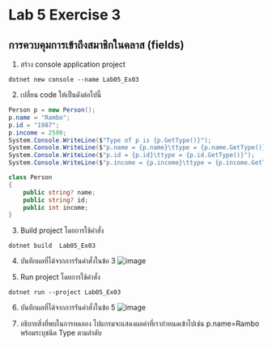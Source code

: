 # Lab 5 Exercise 3

## การควบคุมการเข้าถึงสมาชิกในคลาส (fields)


1. สร้าง console application project

```
dotnet new console --name Lab05_Ex03
```
2. เปลี่ยน code ให้เป็นดังต่อไปนี้

```cs
Person p = new Person();
p.name = "Rambo";
p.id = "1987";
p.income = 2500;
System.Console.WriteLine($"Type of p is {p.GetType()}");
System.Console.WriteLine($"p.name = {p.name}\ttype = {p.name.GetType()}");
System.Console.WriteLine($"p.id = {p.id}\ttype = {p.id.GetType()}");
System.Console.WriteLine($"p.income = {p.income}\ttype = {p.income.GetType()}");

class Person
{
    public string? name;
    public string? id;
    public int income;
}
```

3. Build project โดยการใช้คำสั่ง

```
dotnet build  Lab05_Ex03
```

4. บันทึกผลที่ได้จากการรันคำสั่งในข้อ 3
   ![image](https://github.com/ThanchiraCharakhon099/03376836-OOP-2566-Lab-05/assets/144195708/be3e9815-dd79-467b-b506-9764046404ba)


5. Run project โดยการใช้คำสั่ง

```
dotnet run --project Lab05_Ex03
```

6. บันทึกผลที่ได้จากการรันคำสั่งในข้อ 5
   ![image](https://github.com/ThanchiraCharakhon099/03376836-OOP-2566-Lab-05/assets/144195708/fcd47f67-25f0-496c-b6ed-a1111f49bd66)



8. อธิบายสิ่งที่พบในการทดลอง
โปแกรมจะแสดงผลค่าที่เรากำหนดเข้าไปเช่น p.name=Rambo พร้อมระบุชนิด Type ตามลำดับ 

